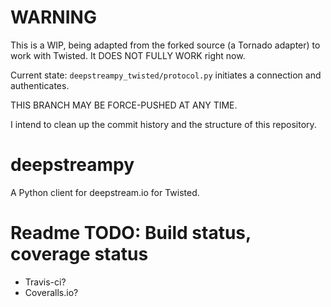 # WARNING

This is a WIP, being adapted from the forked source (a Tornado adapter) to work with Twisted. It DOES NOT FULLY WORK right now.

Current state: `deepstreampy_twisted/protocol.py` initiates a connection and authenticates.

THIS BRANCH MAY BE FORCE-PUSHED AT ANY TIME.

I intend to clean up the commit history and the structure of this repository.

# deepstreampy
A Python client for deepstream.io for Twisted.

# Readme TODO: Build status, coverage status
* Travis-ci?
* Coveralls.io?
